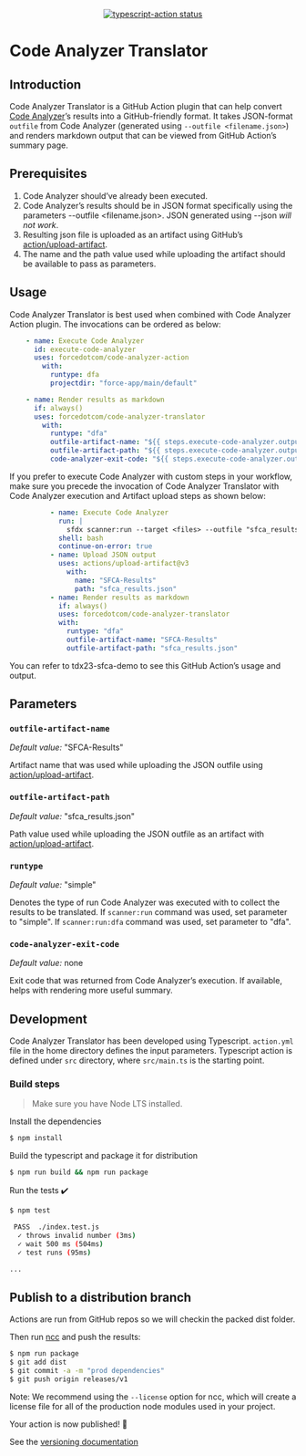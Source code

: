 <p align="center">
  <a href="https://github.com/actions/typescript-action/actions"><img alt="typescript-action status" src="https://github.com/actions/typescript-action/workflows/build-test/badge.svg"></a>
</p>

# Code Analyzer Translator

## Introduction
Code Analyzer Translator is a GitHub Action plugin that can help convert [Code Analyzer](https://forcedotcom.github.io/sfdx-scanner/)’s results into a GitHub-friendly format. It takes JSON-format `outfile` from Code Analyzer (generated using `--outfile <filename.json>`) and renders markdown output that can be viewed from GitHub Action’s summary page.

## Prerequisites

1. Code Analyzer should’ve already been executed.
2. Code Analyzer’s results should be in JSON format specifically using the parameters --outfile <filename.json>. JSON generated using --json *will not work*.
3. Resulting json file is uploaded as an artifact using GitHub’s [action/upload-artifact](https://github.com/actions/upload-artifact).
4. The name and the path value used while uploading the artifact should be available to pass as parameters.

## Usage

Code Analyzer Translator is best used when combined with Code Analyzer Action plugin. The invocations can be ordered as below:

```yaml
    - name: Execute Code Analyzer
      id: execute-code-analyzer
      uses: forcedotcom/code-analyzer-action
        with:
          runtype: dfa
          projectdir: "force-app/main/default"

    - name: Render results as markdown
      if: always()
      uses: forcedotcom/code-analyzer-translator
        with:
          runtype: "dfa"
          outfile-artifact-name: "${{ steps.execute-code-analyzer.outputs.artifact-name }}"
          outfile-artifact-path: "${{ steps.execute-code-analyzer.outputs.artifact-path }}"
          code-analyzer-exit-code: "${{ steps.execute-code-analyzer.outputs.exit-code }}"
```

If you prefer to execute Code Analyzer with custom steps in your workflow, make sure you precede the invocation of Code Analyzer Translator with Code Analyzer execution and Artifact upload steps as shown below:

```yaml
          - name: Execute Code Analyzer
            run: |
              sfdx scanner:run --target <files> --outfile "sfca_results.json"
            shell: bash
            continue-on-error: true
          - name: Upload JSON output
            uses: actions/upload-artifact@v3
              with:
                name: "SFCA-Results"
                path: "sfca_results.json"
          - name: Render results as markdown
            if: always()
            uses: forcedotcom/code-analyzer-translator
            with:
              runtype: "dfa"
              outfile-artifact-name: "SFCA-Results"
              outfile-artifact-path: "sfca_results.json"
```

You can refer to tdx23-sfca-demo to see this GitHub Action’s usage and output.

## Parameters

### `outfile-artifact-name`
*Default value:* "SFCA-Results"

Artifact name that was used while uploading the JSON outfile using [action/upload-artifact](https://github.com/actions/upload-artifact).

### `outfile-artifact-path`
*Default value:* "sfca_results.json"

Path value used while uploading the JSON outfile as an artifact with [action/upload-artifact](https://github.com/actions/upload-artifact).

### `runtype`
*Default value:* "simple"

Denotes the type of run Code Analyzer was executed with to collect the results to be translated. If `scanner:run` command was used, set parameter to "simple". If `scanner:run:dfa` command was used, set parameter to "dfa".

### `code-analyzer-exit-code`
*Default value:* none

Exit code that was returned from Code Analyzer’s execution. If available, helps with rendering more useful summary.

## Development
Code Analyzer Translator has been developed using Typescript. `action.yml` file in the home directory defines the input parameters. Typescript action is defined under `src` directory, where `src/main.ts` is the starting point.

### Build steps

> Make sure you have Node LTS installed.

Install the dependencies  
```bash
$ npm install
```

Build the typescript and package it for distribution
```bash
$ npm run build && npm run package
```

Run the tests :heavy_check_mark:  
```bash
$ npm test

 PASS  ./index.test.js
  ✓ throws invalid number (3ms)
  ✓ wait 500 ms (504ms)
  ✓ test runs (95ms)

...
```

## Publish to a distribution branch

Actions are run from GitHub repos so we will checkin the packed dist folder. 

Then run [ncc](https://github.com/zeit/ncc) and push the results:
```bash
$ npm run package
$ git add dist
$ git commit -a -m "prod dependencies"
$ git push origin releases/v1
```

Note: We recommend using the `--license` option for ncc, which will create a license file for all of the production node modules used in your project.

Your action is now published! :rocket: 

See the [versioning documentation](https://github.com/actions/toolkit/blob/master/docs/action-versioning.md)

